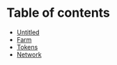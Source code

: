 # Table of contents

* [Untitled](README.md)
* [Farm](untitled.md)
* [Tokens](tokens.md)
* [Network](network.md)

